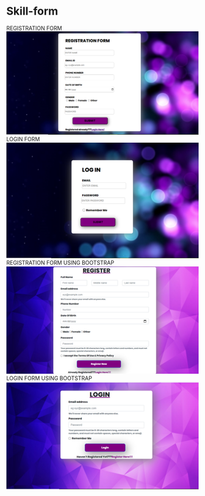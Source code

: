 # Skill-form
 REGISTRATION FORM 
![](photos/Screenshot%20(735).png)
LOGIN FORM
![](photos/Screenshot%20(736).png)
REGISTRATION FORM USING BOOTSTRAP
![](photos/Screenshot%20(742).png)
LOGIN FORM USING BOOTSTRAP
![](photos/Screenshot%20(740).png)

